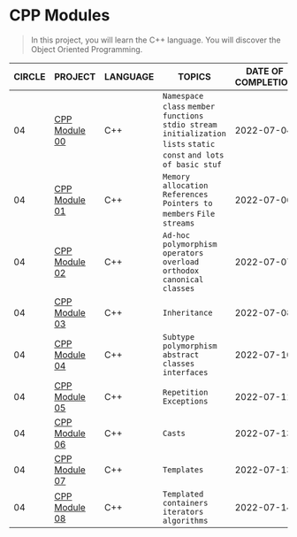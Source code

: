 # CPP Modules

> In this project, you will learn the C++ language. You will discover the Object Oriented Programming.

| CIRCLE | PROJECT                      | LANGUAGE | TOPICS                                                                                                                 |  DATE OF COMPLETION |
| ------ | ---------------------------- | -------- | ---------------------------------------------------------------------------------------------------------------------- | ------------------ |
| 04     | [CPP Module 00](./module-00) | C++      | `Namespace` `class` `member functions` `stdio stream` `initialization lists` `static` `const` `and lots of basic stuf` |  2022-07-04  |
| 04     | [CPP Module 01](./module-01) | C++      | `Memory allocation` `References` `Pointers to members` `File streams`                                                  |  2022-07-06  |
| 04     | [CPP Module 02](./module-02) | C++      | `Ad-hoc polymorphism` `operators overload` `orthodox canonical classes`                                                |  2022-07-07  |
| 04     | [CPP Module 03](./module-03) | C++      | `Inheritance`                                                                                                          |  2022-07-08  |
| 04     | [CPP Module 04](./module-04) | C++      | `Subtype polymorphism` `abstract classes` `interfaces`                                                                 |  2022-07-10  |
| 04     | [CPP Module 05](./module-05) | C++      | `Repetition` `Exceptions`                                                                                              |  2022-07-11  |
| 04     | [CPP Module 06](./module-06) | C++      | `Casts`                                                                                                                |  2022-07-13  |
| 04     | [CPP Module 07](./module-07) | C++      | `Templates`                                                                                                            |  2022-07-13  |
| 04     | [CPP Module 08](./module-08) | C++      | `Templated containers` `iterators` `algorithms`                                                                        |  2022-07-14  |
